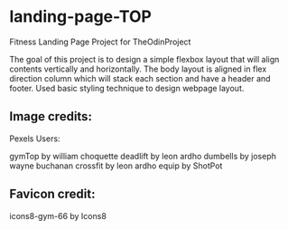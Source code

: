 # landing-page-TOP

Fitness Landing Page Project for TheOdinProject

The goal of this project is to design a simple flexbox
layout that will align contents vertically and horizontally. 
The body layout is aligned in flex direction column which 
will stack each section and have a header and footer. 
Used basic styling technique to design webpage layout. 

Image credits: 
---------------

Pexels Users:

gymTop by william choquette
deadlift by leon ardho
dumbells by joseph wayne buchanan
crossfit by leon ardho
equip by ShotPot

Favicon credit: 
----------------
icons8-gym-66 by Icons8